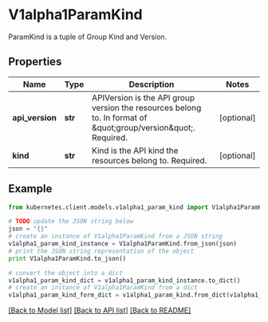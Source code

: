 # V1alpha1ParamKind

ParamKind is a tuple of Group Kind and Version.

## Properties
Name | Type | Description | Notes
------------ | ------------- | ------------- | -------------
**api_version** | **str** | APIVersion is the API group version the resources belong to. In format of \&quot;group/version\&quot;. Required. | [optional] 
**kind** | **str** | Kind is the API kind the resources belong to. Required. | [optional] 

## Example

```python
from kubernetes.client.models.v1alpha1_param_kind import V1alpha1ParamKind

# TODO update the JSON string below
json = "{}"
# create an instance of V1alpha1ParamKind from a JSON string
v1alpha1_param_kind_instance = V1alpha1ParamKind.from_json(json)
# print the JSON string representation of the object
print V1alpha1ParamKind.to_json()

# convert the object into a dict
v1alpha1_param_kind_dict = v1alpha1_param_kind_instance.to_dict()
# create an instance of V1alpha1ParamKind from a dict
v1alpha1_param_kind_form_dict = v1alpha1_param_kind.from_dict(v1alpha1_param_kind_dict)
```
[[Back to Model list]](../README.md#documentation-for-models) [[Back to API list]](../README.md#documentation-for-api-endpoints) [[Back to README]](../README.md)


